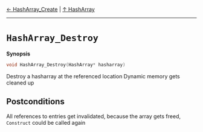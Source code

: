[&#8592; HashArray_Create](HTL_hasharray.t.h--hasharray--hasharray_create.md) | [&#8593; HashArray](HTL_hasharray.t.h--hasharray.md)
***

# `HashArray_Destroy`
**Synopsis**

```cpp
void HashArray_Destroy(HashArray* hasharray)
```

Destroy a hasharray at the referenced location
Dynamic memory gets cleaned up


## Postconditions


All references to entries get invalidated, because
the array gets freed, `Construct` could be called
again



